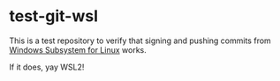 # test-git-wsl

This is a test repository to verify that signing and pushing commits from [Windows Subsystem for Linux](
https://docs.microsoft.com/en-us/windows/wsl/faq) works.

If it does, yay WSL2!
